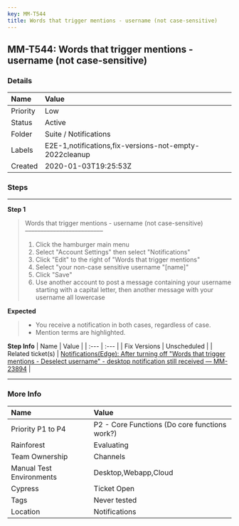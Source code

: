 ```yaml
---
key: MM-T544
title: Words that trigger mentions - username (not case-sensitive)
---
```


## MM-T544: Words that trigger mentions - username (not case-sensitive)

### Details

| Name     | Value                                                  |
| :------- | :----------------------------------------------------- |
| Priority | Low                                                    |
| Status   | Active                                                 |
| Folder   | Suite / Notifications                                  |
| Labels   | E2E-1,notifications,fix-versions-not-empty-2022cleanup |
| Created  | 2020-01-03T19:25:53Z                                   |

### Steps

<hr/>

**Step 1**

> <article>Words that trigger mentions - username (not case-sensitive)<br>–––––––––––––––––––––––––<ol><li>Click the hamburger main menu</li><li> Select "Account Settings" then select "Notifications"</li><li> Click "Edit" to the right of "Words that trigger mentions"</li><li> Select "your non-case sensitive username "[name]"</li><li> Click "Save"</li><li>Use another account to post a message containing your username starting with a capital letter, then another message with your username all lowercase</li></ol></article>

**Expected**

> <article><ul><li>You receive a notification in both cases, regardless of case.</li><li>Mention terms are highlighted.</li></ul></article>

**Step Info**
| Name | Value |
| :--- | :--- |
| Fix Versions | Unscheduled |
| Related ticket(s) | <a href="https://mattermost.atlassian.net/browse/MM-23894">Notifications(Edge): After turning off "Words that trigger mentions - Deselect username" - desktop notification still received — MM-23894</a> |

<hr/>

### More Info

| Name                     | Value                                         |
| :----------------------- | :-------------------------------------------- |
| Priority P1 to P4        | P2 - Core Functions (Do core functions work?) |
| Rainforest               | Evaluating                                    |
| Team Ownership           | Channels                                      |
| Manual Test Environments | Desktop,Webapp,Cloud                          |
| Cypress                  | Ticket Open                                   |
| Tags                     | Never tested                                  |
| Location                 | Notifications                                 |
